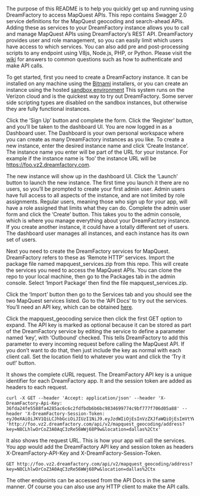 The purpose of this README is to help you quickly get up and running using DreamFactory to access MapQuest APIs. This repo contains Swagger 2.0 service definitions for the MapQuest geocoding and search-ahead APIs. Adding these as services to your DreamFactory instance allows you to call and manage MapQuest APIs using DreamFactory’s REST API.  DreamFactory provides user and role management, so you can easily limit which users have access to which services. You can also add pre and post-processing scripts to any endpoint using V8js, Node.js, PHP, or Python. Please visit the [wiki](http://wiki.dreamfactory.com/Main_Page) for answers to common questions such as how to authenticate and make API calls.

To get started, first you need to create a DreamFactory instance.  It can be installed on any machine using the [Bitnami](https://bitnami.com/stack/dreamfactory/installer) installers, or you can create an instance using the hosted [sandbox environment](https://dashboard.vz2.dreamfactory.com) This system runs on the Verizon cloud and is the quickest way to try out DreamFactory. Some server side scripting types are disabled on the sandbox instances, but otherwise they are fully functional instances.

Click the ‘Sign Up’ button and complete the form. Click the ‘Register’ button, and you’ll be taken to the dashboard UI. You are now logged in as a Dashboard user. The Dashboard is your own personal workspace where you can create as many DreamFactory instances as you like.  To create a new instance, enter the desired instance name and click ‘Create Instance’. The instance name you enter will be part of the URL for your instance. For example if the instance name is ‘foo’ the instance URL will be https://foo.vz2.dreamfactory.com.

The new instance will show up in the dashboard UI. Click the ‘Launch’ button to launch the new instance. The first time you launch it there are no users, so you’ll be prompted to create your first admin user.  Admin users have full access to all aspects of the instance, and are not limited by role assignments. Regular users, meaning those who sign up for your app, will have a role assigned that limits what they can do. Complete the admin user form and click the ‘Create’ button. This takes you to the admin console, which is where you manage everything about your DreamFactory instance. If you create another instance, it could have a totally different set of users.  The dashboard user manages all instances, and each instance has its own set of users.

Next you need to create the DreamFactory services for MapQuest. DreamFactory refers to these as ‘Remote HTTP’ services.  Import the package file named mapquest_services.zip from this repo. This will create the services you need to access the MapQuest APIs. You can clone the repo to your local machine, then go to the Packages tab in the admin console. Select ‘Import Package’ then find the file mapquest_services.zip.

Click the ‘Import’ button then go to the Services tab and you should see the two MapQuest services listed.  Go to the ‘API Docs’ to try out the services. You’ll need an API key, which can be obtained [here](https://developer.mapquest.com/plan_purchase/steps/business_edition/business_edition_free/register).

Click the mapquest_geocoding service then click the first GET option to expand. The API key is marked as optional because it can be stored as part of the DreamFactory service by editing the service to define a parameter named ‘key’, with ‘Outbound’ checked.  This tells DreamFactory to add this parameter to every incoming request before calling the MapQuest API. If you don’t want to do that, then just include the key as normal with each client call. Set the location field to whatever you want and click the ‘Try it out!’ button.

It shows the complete cURL request. The DreamFactory API key is a unique identifier for each DreamFactory app. It and the session token are added as headers to each request.

```
curl -X GET --header 'Accept: application/json' --header 'X-DreamFactory-Api-Key: 36fda24fe5588fa4285ac6c6c2fdfbdb6b6bc9834699774c9bf777f706d05a88' --header 'X-DreamFactory-Session-Token: eyJ0eXAiOiJKV1QiLCJhbGciOiJIUzI1NiJ9.eyJzdWIiOjEsInVzZXJfaWQiOjEsImVtYWlsIjoidGVzdGVyQGRyZWFtZmFjdG9yeS5jb20iLCJmb3JldmVyIjpmYWxzZSwiaXNzIjoiaHR0cDpcL1wvdG9kZC52ejIuZHJlYW1mYWN0b3J5LmNvbVwvYXBpXC92Mlwvc3lzdGVtXC9hZG1pblwvc2Vzc2lvbiIsImlhdCI6MTQ3MTk1OTY3NSwiZXhwIjoxNDcxOTYzMjc1LCJuYmYiOjE0NzE5NTk2NzUsImp0aSI6Ijk2YzI4ZjFiYWUzY2M3ZmI2ZTdjMzNjZWY3MGM0ZmVlIn0.T2NJ5b5vlKRMrjaNQPjuGXM50XRqwtwQGGJfJsluEBw' 'http://foo.vz2.dreamfactory.com/api/v2/mapquest_geocoding/address?key=N8CLhlwOrCoZ3A0AqC3zRe56WWj68P9w&location=dallas%2Ctx'
```

It also shows the request URL. This is how your app will call the services. You app would add the DreamFactory API key and session token as headers X-DreamFactory-API-Key and X-DreamFactory-Session-Token.

```
GET http://foo.vz2.dreamfactory.com/api/v2/mapquest_geocoding/address?key=N8CLhlwOrCoZ3A0AqC3zRe56WWj68Pw&location=dallas%2Ctx
```

The other endpoints can be accessed from the API Docs in the same manner. Of course you can also use any HTTP client to make the API calls.
